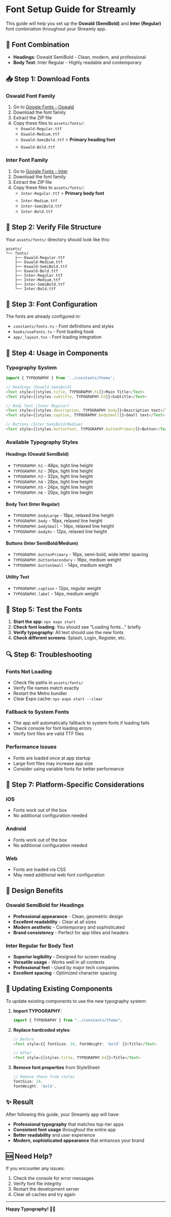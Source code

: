 # Font Setup Guide for Streamly

This guide will help you set up the **Oswald (SemiBold)** and **Inter (Regular)** font combination throughout your Streamly app.

## 🎯 **Font Combination**

- **Headings**: Oswald SemiBold - Clean, modern, and professional
- **Body Text**: Inter Regular - Highly readable and contemporary

## 📥 **Step 1: Download Fonts**

### **Oswald Font Family**

1. Go to [Google Fonts - Oswald](https://fonts.google.com/specimen/Oswald)
2. Download the font family
3. Extract the ZIP file
4. Copy these files to `assets/fonts/`:
   - `Oswald-Regular.ttf`
   - `Oswald-Medium.ttf`
   - `Oswald-SemiBold.ttf` ⭐ **Primary heading font**
   - `Oswald-Bold.ttf`

### **Inter Font Family**

1. Go to [Google Fonts - Inter](https://fonts.google.com/specimen/Inter)
2. Download the font family
3. Extract the ZIP file
4. Copy these files to `assets/fonts/`:
   - `Inter-Regular.ttf` ⭐ **Primary body font**
   - `Inter-Medium.ttf`
   - `Inter-SemiBold.ttf`
   - `Inter-Bold.ttf`

## 📁 **Step 2: Verify File Structure**

Your `assets/fonts/` directory should look like this:

```
assets/
└── fonts/
    ├── Oswald-Regular.ttf
    ├── Oswald-Medium.ttf
    ├── Oswald-SemiBold.ttf
    ├── Oswald-Bold.ttf
    ├── Inter-Regular.ttf
    ├── Inter-Medium.ttf
    ├── Inter-SemiBold.ttf
    └── Inter-Bold.ttf
```

## 🔧 **Step 3: Font Configuration**

The fonts are already configured in:

- `constants/fonts.ts` - Font definitions and styles
- `hooks/useFonts.ts` - Font loading hook
- `app/_layout.tsx` - Font loading integration

## 🎨 **Step 4: Usage in Components**

### **Typography System**

```typescript
import { TYPOGRAPHY } from '../constants/theme';

// Headings (Oswald SemiBold)
<Text style={[styles.title, TYPOGRAPHY.h1]}>Main Title</Text>
<Text style={[styles.subtitle, TYPOGRAPHY.h3]}>Subtitle</Text>

// Body Text (Inter Regular)
<Text style={[styles.description, TYPOGRAPHY.body]}>Description text</Text>
<Text style={[styles.caption, TYPOGRAPHY.bodySmall]}>Small text</Text>

// Buttons (Inter SemiBold/Medium)
<Text style={[styles.buttonText, TYPOGRAPHY.buttonPrimary]}>Button</Text>
```

### **Available Typography Styles**

#### **Headings (Oswald SemiBold)**

- `TYPOGRAPHY.h1` - 48px, tight line height
- `TYPOGRAPHY.h2` - 36px, tight line height
- `TYPOGRAPHY.h3` - 32px, tight line height
- `TYPOGRAPHY.h4` - 28px, tight line height
- `TYPOGRAPHY.h5` - 24px, tight line height
- `TYPOGRAPHY.h6` - 20px, tight line height

#### **Body Text (Inter Regular)**

- `TYPOGRAPHY.bodyLarge` - 18px, relaxed line height
- `TYPOGRAPHY.body` - 16px, relaxed line height
- `TYPOGRAPHY.bodySmall` - 14px, relaxed line height
- `TYPOGRAPHY.bodyXs` - 12px, relaxed line height

#### **Buttons (Inter SemiBold/Medium)**

- `TYPOGRAPHY.buttonPrimary` - 16px, semi-bold, wide letter spacing
- `TYPOGRAPHY.buttonSecondary` - 16px, medium weight
- `TYPOGRAPHY.buttonSmall` - 14px, medium weight

#### **Utility Text**

- `TYPOGRAPHY.caption` - 12px, regular weight
- `TYPOGRAPHY.label` - 14px, medium weight

## 🚀 **Step 5: Test the Fonts**

1. **Start the app**: `npx expo start`
2. **Check font loading**: You should see "Loading fonts..." briefly
3. **Verify typography**: All text should use the new fonts
4. **Check different screens**: Splash, Login, Register, etc.

## 🔍 **Step 6: Troubleshooting**

### **Fonts Not Loading**

- Check file paths in `assets/fonts/`
- Verify file names match exactly
- Restart the Metro bundler
- Clear Expo cache: `npx expo start --clear`

### **Fallback to System Fonts**

- The app will automatically fallback to system fonts if loading fails
- Check console for font loading errors
- Verify font files are valid TTF files

### **Performance Issues**

- Fonts are loaded once at app startup
- Large font files may increase app size
- Consider using variable fonts for better performance

## 📱 **Step 7: Platform-Specific Considerations**

### **iOS**

- Fonts work out of the box
- No additional configuration needed

### **Android**

- Fonts work out of the box
- No additional configuration needed

### **Web**

- Fonts are loaded via CSS
- May need additional web font configuration

## 🎨 **Design Benefits**

### **Oswald SemiBold for Headings**

- **Professional appearance** - Clean, geometric design
- **Excellent readability** - Clear at all sizes
- **Modern aesthetic** - Contemporary and sophisticated
- **Brand consistency** - Perfect for app titles and headers

### **Inter Regular for Body Text**

- **Superior legibility** - Designed for screen reading
- **Versatile usage** - Works well in all contexts
- **Professional feel** - Used by major tech companies
- **Excellent spacing** - Optimized character spacing

## 🔄 **Updating Existing Components**

To update existing components to use the new typography system:

1. **Import TYPOGRAPHY**:

   ```typescript
   import { TYPOGRAPHY } from "../constants/theme";
   ```

2. **Replace hardcoded styles**:

   ```typescript
   // Before
   <Text style={{ fontSize: 24, fontWeight: 'bold' }}>Title</Text>

   // After
   <Text style={[styles.title, TYPOGRAPHY.h4]}>Title</Text>
   ```

3. **Remove font properties** from StyleSheet:
   ```typescript
   // Remove these from styles
   fontSize: 24,
   fontWeight: 'bold',
   ```

## ✨ **Result**

After following this guide, your Streamly app will have:

- **Professional typography** that matches top-tier apps
- **Consistent font usage** throughout the entire app
- **Better readability** and user experience
- **Modern, sophisticated appearance** that enhances your brand

## 🆘 **Need Help?**

If you encounter any issues:

1. Check the console for error messages
2. Verify font file integrity
3. Restart the development server
4. Clear all caches and try again

---

**Happy Typography! 🎨✨**
